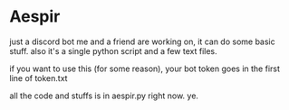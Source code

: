 # Aespir
just a discord bot me and a friend are working on, it can do some basic stuff.
also it's a single python script and a few text files.

if you want to use this (for some reason), your bot token goes in the first
line of token.txt

all the code and stuffs is in aespir.py right now. ye.
